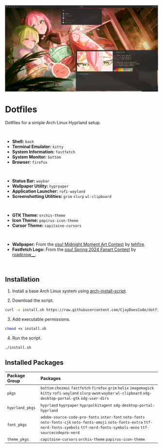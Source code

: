 ![](preview.png)

# Dotfiles

Dotfiles for a simple Arch Linux Hyprland setup.

<br/>

- **Shell:** `bash`
- **Terminal Emulator:** `kitty`
- **System Information:** `fastfetch`
- **System Monitor:** `bottom`
- **Browser:** `firefox`

<br/>

- **Status Bar:** `waybar`
- **Wallpaper Utility:** `hyprpaper`
- **Application Launcher:** `rofi-wayland`
- **Screenshotting Utilities:** `grim` `slurp` `wl-clipboard`

<br/>

- **GTK Theme:** `orchis-theme`
- **Icon Theme:** `papirus-icon-theme`
- **Cursor Theme:** `capitaine-cursors`

<br/>

- **Wallpaper:** From the [osu! Midnight Moment Art Contest](https://osu.ppy.sh/community/contests/226) by [tehfire](https://osu.ppy.sh/users/7082924).
- **Fastfetch Logo:** From the [osu! Spring 2024 Fanart Contest](https://osu.ppy.sh/community/contests/205) by [roadcrow__](https://osu.ppy.sh/users/11752694).

<br/>

## Installation

1. Install a base Arch Linux system using [arch-install-script](https://github.com/CjayDoesCode/arch-install-script).

2. Download the script.
```bash
curl -o install.sh https://raw.githubusercontent.com/CjayDoesCode/dotfiles/main/install.sh
```

3. Add executable permissions.
```bash
chmod +x install.sh
```

4. Run the script.
```bash
./install.sh
```

## Installed Packages

| Package Group   | Packages                                                                                                                                                                                       |
| :-------------- | :--------------------------------------------------------------------------------------------------------------------------------------------------------------------------------------------- |
| `pkgs`          | `bottom` `chezmoi` `fastfetch` `firefox` `grim` `helix` `imagemagick` `kitty` `rofi-wayland` `slurp` `uwsm` `waybar` `wl-clipboard` `xdg-desktop-portal-gtk` `xdg-user-dirs`                   |
| `hyprland_pkgs` | `hyprland` `hyprpaper` `hyprpolkitagent` `xdg-desktop-portal-hyprland`                                                                                                                         |
| `font_pkgs`     | `adobe-source-code-pro-fonts` `inter-font` `noto-fonts` `noto-fonts-cjk` `noto-fonts-emoji` `noto-fonts-extra` `ttf-nerd-fonts-symbols` `ttf-nerd-fonts-symbols-mono` `ttf-sourcecodepro-nerd` |
| `theme_pkgs`    | `capitaine-cursors` `orchis-theme` `papirus-icon-theme`                                                                                                                                        |

